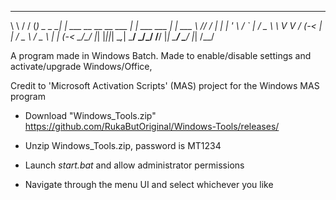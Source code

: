  __      __  _             _                         _____               _      
 \ \    / / (_)  _ _    __| |  ___  __ __ __  ___   |_   _|  ___   ___  | |  ___
  \ \/\/ /  | | | ' \  / _` | / _ \ \ V  V / (_-<     | |   / _ \ / _ \ | | (_-<
   \_/\_/   |_| |_||_| \__,_| \___/  \_/\_/  /__/     |_|   \___/ \___/ |_| /__/
                                                                                
                                                                                
A program made in Windows Batch. Made to enable/disable settings and activate/upgrade Windows/Office, 

Credit to 'Microsoft Activation Scripts' (MAS) project for the Windows MAS program



- Download "Windows_Tools.zip" https://github.com/RukaButOriginal/Windows-Tools/releases/

- Unzip Windows_Tools.zip, password is MT1234
- Launch *start.bat* and allow administrator permissions
- Navigate through the menu UI and select whichever you like
